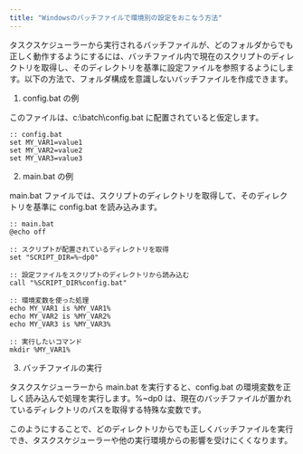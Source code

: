 ```yaml
---
title: "Windowsのバッチファイルで環境別の設定をおこなう方法"
---
```


タスクスケジューラーから実行されるバッチファイルが、どのフォルダからでも正しく動作するようにするには、バッチファイル内で現在のスクリプトのディレクトリを取得し、そのディレクトリを基準に設定ファイルを参照するようにします。以下の方法で、フォルダ構成を意識しないバッチファイルを作成できます。

1. config.bat の例

このファイルは、c:\batch\config.bat に配置されていると仮定します。
```
:: config.bat
set MY_VAR1=value1
set MY_VAR2=value2
set MY_VAR3=value3
```

2. main.bat の例

main.bat ファイルでは、スクリプトのディレクトリを取得して、そのディレクトリを基準に config.bat を読み込みます。

```
:: main.bat
@echo off

:: スクリプトが配置されているディレクトリを取得
set "SCRIPT_DIR=%~dp0"

:: 設定ファイルをスクリプトのディレクトリから読み込む
call "%SCRIPT_DIR%config.bat"

:: 環境変数を使った処理
echo MY_VAR1 is %MY_VAR1%
echo MY_VAR2 is %MY_VAR2%
echo MY_VAR3 is %MY_VAR3%

:: 実行したいコマンド
mkdir %MY_VAR1%
```

3. バッチファイルの実行

タスクスケジューラーから main.bat を実行すると、config.bat の環境変数を正しく読み込んで処理を実行します。%~dp0 は、現在のバッチファイルが置かれているディレクトリのパスを取得する特殊な変数です。

このようにすることで、どのディレクトリからでも正しくバッチファイルを実行でき、タスクスケジューラーや他の実行環境からの影響を受けにくくなります。
